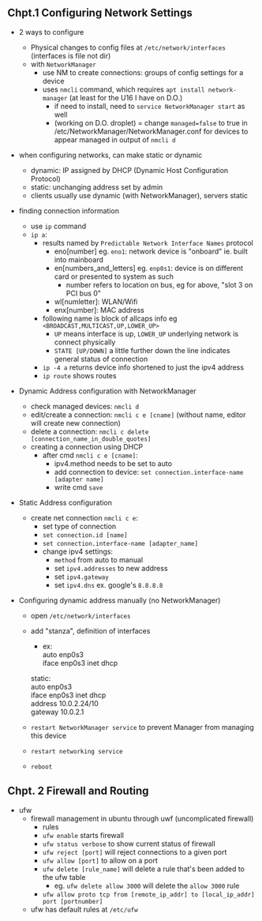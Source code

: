 ## Chpt.1 Configuring Network Settings
- 2 ways to configure
    - Physical changes to config files at `/etc/network/interfaces` (interfaces is file not dir)
    - with `NetworkManager` 
        - use NM to create connections: groups of config settings for a device
        - uses `nmcli` command, which requires `apt install network-manager` (at least for the U16 I have on D.O.)
            - if need to install, need to `service NetworkManager start` as well
            - (working on D.O. droplet) = change `managed=false` to true in /etc/NetworkManager/NetworkManager.conf for devices to appear managed in output of `nmcli d`
- when configuring networks, can make static or dynamic
    - dynamic: IP assigned by DHCP (Dynamic Host Configuration Protocol)
    - static: unchanging address set by admin
    - clients usually use dynamic (with NetworkManager), servers static
- finding connection information
    - use `ip` command
    - `ip a`:
        - results named by `Predictable Network Interface Names` protocol
            - eno[number] eg. `eno1`: network device is "onboard" ie. built into mainboard
            - en[numbers_and_letters] eg. `enp0s1`: device is on different card or presented to system as such
                 - number refers to location on bus, eg for above, "slot 3 on PCI bus 0"
            - wl[numletter]: WLAN/Wifi
            - enx[number]: MAC address
        - following name is block of allcaps info eg `<BROADCAST,MULTICAST,UP,LOWER_UP>`
            - `UP` means interface is up, `LOWER_UP` underlying network is connect physically
            - `STATE [UP/DOWN]` a little further down the line indicates general status of connection
        - `ip -4 a` returns device info shortened to just the ipv4 address
        - `ip route` shows routes

- Dynamic Address configuration with NetworkManager
    - check managed devices: `nmcli d`
    - edit/create a connection: `nmcli c e [cname]` (without name, editor will create new connection)
    - delete a connection: `nmcli c delete [connection_name_in_double_quotes]`
    - creating a connection using DHCP
        - after cmd `nmcli c e [cname]`:
            - ipv4.method needs to be set to auto
            - add connection to device: `set connection.interface-name [adapter name]`
            - write cmd `save` 

- Static Address configuration
    - create net connection `nmcli c e`:
        - set type of connection
        - `set connection.id [name]`
        - `set connection.interface-name [adapter_name]`
        - change ipv4 settings:
            - `method` from auto to manual
            - set `ipv4.addresses` to new address
            - set `ipv4.gateway`
            - set `ipv4.dns` ex. google's `8.8.8.8`

- Configuring dynamic address manually (no NetworkManager)
    - open `/etc/network/interfaces`
    - add "stanza", definition of interfaces
        - ex:  
        auto enp0s3  
        iface enp0s3 inet dhcp  
          
        static:  
        auto enp0s3  
        iface enp0s3 inet dhcp  
        address 10.0.2.24/10  
        gateway 10.0.2.1  
    - `restart NetworkManager service` to prevent Manager from managing this device
    - `restart networking service`
    - `reboot` 

## Chpt. 2 Firewall and Routing
- ufw
    - firewall management in ubuntu through uwf (uncomplicated firewall)
        - rules
        - `ufw enable` starts firewall
        -  `ufw status verbose` to show current status of firewall
        - `ufw reject [port]` will reject connections to a given port
        - `ufw allow [port]` to allow on a port
        - `ufw delete [rule_name]` will delete a rule that's been added to the ufw table 
            - eg. `ufw delete allow 3000` will delete the `allow 3000` rule
        - `ufw allow proto tcp from [remote_ip_addr] to [local_ip_addr] port [portnumber]`
    - ufw has default rules at `/etc/ufw`
